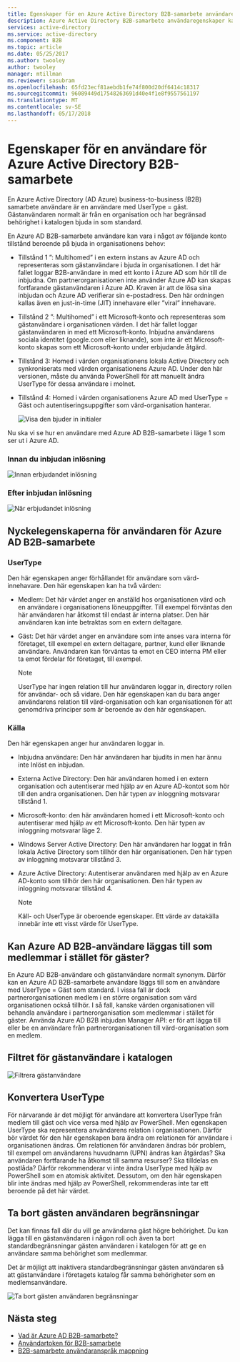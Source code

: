 ```yaml
---
title: Egenskaper för en Azure Active Directory B2B-samarbete användare | Microsoft Docs
description: Azure Active Directory B2B-samarbete användaregenskaper kan konfigureras
services: active-directory
ms.service: active-directory
ms.component: B2B
ms.topic: article
ms.date: 05/25/2017
ms.author: twooley
author: twooley
manager: mtillman
ms.reviewer: sasubram
ms.openlocfilehash: 65fd23ecf81aebdb1fe74f800d20df6414c18317
ms.sourcegitcommit: 96089449d17548263691d40e4f1e8f9557561197
ms.translationtype: MT
ms.contentlocale: sv-SE
ms.lasthandoff: 05/17/2018
---
```

# <a name="properties-of-an-azure-active-directory-b2b-collaboration-user"></a>Egenskaper för en användare för Azure Active Directory B2B-samarbete

En Azure Active Directory (AD Azure) business-to-business (B2B) samarbete användare är en användare med UserType = gäst. Gästanvändaren normalt är från en organisation och har begränsad behörighet i katalogen bjuda in som standard.

En Azure AD B2B-samarbete användare kan vara i något av följande konto tillstånd beroende på bjuda in organisationens behov:

- Tillstånd 1 ”: Multihomed” i en extern instans av Azure AD och representeras som gästanvändare i bjuda in organisationen. I det här fallet loggar B2B-användare in med ett konto i Azure AD som hör till de inbjudna. Om partnerorganisationen inte använder Azure AD kan skapas fortfarande gästanvändaren i Azure AD. Kraven är att de lösa sina inbjudan och Azure AD verifierar sin e-postadress. Den här ordningen kallas även en just-in-time (JIT) innehavare eller ”viral” innehavare.

- Tillstånd 2 ”: Multihomed” i ett Microsoft-konto och representeras som gästanvändare i organisationen värden. I det här fallet loggar gästanvändaren in med ett Microsoft-konto. Inbjudna användarens sociala identitet (google.com eller liknande), som inte är ett Microsoft-konto skapas som ett Microsoft-konto under erbjudande åtgärd.

- Tillstånd 3: Homed i värden organisationens lokala Active Directory och synkroniserats med värden organisationens Azure AD. Under den här versionen, måste du använda PowerShell för att manuellt ändra UserType för dessa användare i molnet.

- Tillstånd 4: Homed i värden organisationens Azure AD med UserType = Gäst och autentiseringsuppgifter som värd-organisation hanterar.

  ![Visa den bjuder in initialer](media/user-properties/redemption-diagram.png)


Nu ska vi se hur en användare med Azure AD B2B-samarbete i läge 1 som ser ut i Azure AD.

### <a name="before-invitation-redemption"></a>Innan du inbjudan inlösning

![Innan erbjudandet inlösning](media/user-properties/before-redemption.png)

### <a name="after-invitation-redemption"></a>Efter inbjudan inlösning

![När erbjudandet inlösning](media/user-properties/after-redemption.png)

## <a name="key-properties-of-the-azure-ad-b2b-collaboration-user"></a>Nyckelegenskaperna för användaren för Azure AD B2B-samarbete
### <a name="usertype"></a>UserType
Den här egenskapen anger förhållandet för användare som värd-innehavare. Den här egenskapen kan ha två värden:
- Medlem: Det här värdet anger en anställd hos organisationen värd och en användare i organisationens löneuppgifter. Till exempel förväntas den här användaren har åtkomst till endast är interna platser. Den här användaren kan inte betraktas som en extern deltagare.

- Gäst: Det här värdet anger en användare som inte anses vara interna för företaget, till exempel en extern deltagare, partner, kund eller liknande användare. Användaren kan förväntas ta emot en CEO interna PM eller ta emot fördelar för företaget, till exempel.

  > [!NOTE]
  > UserType har ingen relation till hur användaren loggar in, directory rollen för användar- och så vidare. Den här egenskapen kan du bara anger användarens relation till värd-organisation och kan organisationen för att genomdriva principer som är beroende av den här egenskapen.

### <a name="source"></a>Källa
Den här egenskapen anger hur användaren loggar in.

- Inbjudna användare: Den här användaren har bjudits in men har ännu inte Inlöst en inbjudan.

- Externa Active Directory: Den här användaren homed i en extern organisation och autentiserar med hjälp av en Azure AD-kontot som hör till den andra organisationen. Den här typen av inloggning motsvarar tillstånd 1.

- Microsoft-konto: den här användaren homed i ett Microsoft-konto och autentiserar med hjälp av ett Microsoft-konto. Den här typen av inloggning motsvarar läge 2.

- Windows Server Active Directory: Den här användaren har loggat in från lokala Active Directory som tillhör den här organisationen. Den här typen av inloggning motsvarar tillstånd 3.

- Azure Active Directory: Autentiserar användaren med hjälp av en Azure AD-konto som tillhör den här organisationen. Den här typen av inloggning motsvarar tillstånd 4.
  > [!NOTE]
  > Käll- och UserType är oberoende egenskaper. Ett värde av datakälla innebär inte ett visst värde för UserType.

## <a name="can-azure-ad-b2b-users-be-added-as-members-instead-of-guests"></a>Kan Azure AD B2B-användare läggas till som medlemmar i stället för gäster?
En Azure AD B2B-användare och gästanvändare normalt synonym. Därför kan en Azure AD B2B-samarbete användare läggs till som en användare med UserType = Gäst som standard. I vissa fall är dock partnerorganisationen medlem i en större organisation som värd organisationen också tillhör. I så fall, kanske värden organisationen vill behandla användare i partnerorganisation som medlemmar i stället för gäster. Använda Azure AD B2B inbjudan Manager API: er för att lägga till eller be en användare från partnerorganisationen till värd-organisation som en medlem.

## <a name="filter-for-guest-users-in-the-directory"></a>Filtret för gästanvändare i katalogen

![Filtrera gästanvändare](media/user-properties/filter-guest-users.png)

## <a name="convert-usertype"></a>Konvertera UserType
För närvarande är det möjligt för användare att konvertera UserType från medlem till gäst och vice versa med hjälp av PowerShell. Men egenskapen UserType ska representera användarens relation i organisationen. Därför bör värdet för den här egenskapen bara ändra om relationen för användare i organisationen ändras. Om relationen för användaren ändras bör problem, till exempel om användarens huvudnamn (UPN) ändras kan åtgärdas? Ska användaren fortfarande ha åtkomst till samma resurser? Ska tilldelas en postlåda? Därför rekommenderar vi inte ändra UserType med hjälp av PowerShell som en atomisk aktivitet. Dessutom, om den här egenskapen blir inte ändras med hjälp av PowerShell, rekommenderas inte tar ett beroende på det här värdet.

## <a name="remove-guest-user-limitations"></a>Ta bort gästen användaren begränsningar
Det kan finnas fall där du vill ge användarna gäst högre behörighet. Du kan lägga till en gästanvändaren i någon roll och även ta bort standardbegränsningar gästen användaren i katalogen för att ge en användare samma behörighet som medlemmar.

Det är möjligt att inaktivera standardbegränsningar gästen användaren så att gästanvändare i företagets katalog får samma behörigheter som en medlemsanvändare.

![Ta bort gästen användaren begränsningar](media/user-properties/remove-guest-limitations.png)

## <a name="next-steps"></a>Nästa steg

* [Vad är Azure AD B2B-samarbete?](what-is-b2b.md)
* [Användartoken för B2B-samarbete](user-token.md)
* [B2B-samarbete användaranspråk mappning](claims-mapping.md)
